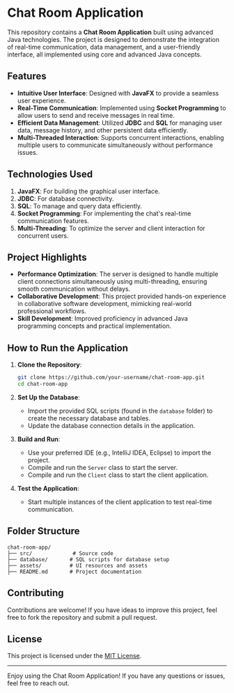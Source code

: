 # Chat Room Application

This repository contains a **Chat Room Application** built using advanced Java technologies. The project is designed to demonstrate the integration of real-time communication, data management, and a user-friendly interface, all implemented using core and advanced Java concepts.

## Features

- **Intuitive User Interface**: Designed with **JavaFX** to provide a seamless user experience.
- **Real-Time Communication**: Implemented using **Socket Programming** to allow users to send and receive messages in real time.
- **Efficient Data Management**: Utilized **JDBC** and **SQL** for managing user data, message history, and other persistent data efficiently.
- **Multi-Threaded Interaction**: Supports concurrent interactions, enabling multiple users to communicate simultaneously without performance issues.

## Technologies Used

1. **JavaFX**: For building the graphical user interface.
2. **JDBC**: For database connectivity.
3. **SQL**: To manage and query data efficiently.
4. **Socket Programming**: For implementing the chat's real-time communication features.
5. **Multi-Threading**: To optimize the server and client interaction for concurrent users.

## Project Highlights

- **Performance Optimization**: The server is designed to handle multiple client connections simultaneously using multi-threading, ensuring smooth communication without delays.
- **Collaborative Development**: This project provided hands-on experience in collaborative software development, mimicking real-world professional workflows.
- **Skill Development**: Improved proficiency in advanced Java programming concepts and practical implementation.

## How to Run the Application

1. **Clone the Repository**:
   ```bash
   git clone https://github.com/your-username/chat-room-app.git
   cd chat-room-app
   ```

2. **Set Up the Database**:
   - Import the provided SQL scripts (found in the `database` folder) to create the necessary database and tables.
   - Update the database connection details in the application.

3. **Build and Run**:
   - Use your preferred IDE (e.g., IntelliJ IDEA, Eclipse) to import the project.
   - Compile and run the `Server` class to start the server.
   - Compile and run the `Client` class to start the client application.

4. **Test the Application**:
   - Start multiple instances of the client application to test real-time communication.

## Folder Structure

```
chat-room-app/
├── src/             # Source code
├── database/       # SQL scripts for database setup
├── assets/         # UI resources and assets
├── README.md       # Project documentation
```

## Contributing

Contributions are welcome! If you have ideas to improve this project, feel free to fork the repository and submit a pull request.

## License

This project is licensed under the [MIT License](LICENSE).

---

Enjoy using the Chat Room Application! If you have any questions or issues, feel free to reach out.

